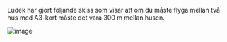 Ludek har gjort följande skiss som visar att om du måste flyga mellan två hus med A3-kort måste det vara 300 m mellan husen.

![image](https://github.com/DJI-Sweden/wiki/assets/110736432/b4184951-b2f8-46f2-b0fa-4e8bf2de17f9)
